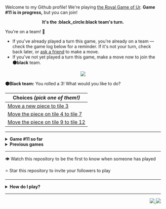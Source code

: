 Welcome to my Github profile!
We're playing
[the Royal Game of Ur](https://en.wikipedia.org/wiki/Royal_Game_of_Ur).
**Game #11 is in progress,** but you can join!

<p align="center">
  <b>It's the
  :black_circle:black
  team's turn.</b>
</p>

You're on a team! :wave:

* If you've already played a turn this game, you're already on a team
  &mdash; check the game log below for a reminder. If it's not your turn,
  check back later, or [ask a
  friend](https://twitter.com/share?text=I'm+playing+The+Royal+Game+of+Ur+on+a+GitHub+profile.+Take+your+turn+at+https://github.com/rossjrw/rossjrw+%23RoyalGameOfUr+%23github) to make a move.
* If you've not yet played a turn this game, make a move now to join the
  **:black_circle:black** team.

<p align="center"><img src="https://raw.githubusercontent.com/rossjrw/rossjrw/play/games/current/board.1757.svg"></p>

  **:black_circle:Black team:**
  You rolled a 3!
What would you like to do?

| Choices *(pick one of them!)* |
| --- |
  | [    Move a new piece to tile 3](https://github.com/rossjrw/rossjrw/issues/new?title=ur-move-3%400-0&amp;body=Press+Submit%21+You+don%27t+need+to+edit+this+text+or+do+anything+else.%0D%0A%0D%0ABe+aware+that+your+move+can+take+a+minute+or+two+to+process.) |
  | [    Move the piece on tile 4 to tile 7](https://github.com/rossjrw/rossjrw/issues/new?title=ur-move-3%404-0&amp;body=Press+Submit%21+You+don%27t+need+to+edit+this+text+or+do+anything+else.%0D%0A%0D%0ABe+aware+that+your+move+can+take+a+minute+or+two+to+process.) |
  | [    Move the piece on tile 9 to tile 12](https://github.com/rossjrw/rossjrw/issues/new?title=ur-move-3%409-0&amp;body=Press+Submit%21+You+don%27t+need+to+edit+this+text+or+do+anything+else.%0D%0A%0D%0ABe+aware+that+your+move+can+take+a+minute+or+two+to+process.) |

-----

<details>
<summary><b>Game #11 so far</b></summary>

## Who's on each team?

<table>
    <thead>
      <tr><th colspan=2>Players in this game</th></tr>
    </thead>
    <tbody>
      <tr>
        <td align="right"><b>Black team</b> :black_circle:</td>
        <td>:white_circle: <b> White team</b></td>
      </tr>
      <tr align="center">
        <td><b><a href="https://github.com/CostasAK">@CostasAK</a></b> (17)</td>
        <td><b><a href="https://github.com/LAPCoder">@LAPCoder</a></b> (13)<br><b><a href="https://github.com/mari1647iv">@mari1647iv</a></b> (1)</td>
      </tr>
    </tbody>
  </table>

## What's happened so far?

| Time | Turn | Event | Issue | Board |
| :---: | :---: | :--- | :---: | :---: |
  | 29th Dec 2022 18:18 | **0** | :black_circle: **[@CostasAK](https://github.com/CostasAK)** started a new game | [#1727](https://github.com/rossjrw/rossjrw/issues/1727) | [link](https://raw.githubusercontent.com/rossjrw/rossjrw/b09fca2ee95e3141d24afaa0c3be48dac1a0e9f7/games/current/board.1727.svg) |
  | 29th Dec 2022 18:18 | **1** | :black_circle: **[@CostasAK](https://github.com/CostasAK)** moved a black piece onto the board to position 2    | [#1728](https://github.com/rossjrw/rossjrw/issues/1728) | [link](https://raw.githubusercontent.com/rossjrw/rossjrw/651857dc5409d99c73680a4236a214d2135b4172/games/current/board.1728.svg) |
  | 29th Dec 2022 18:25 | **2** | :white_circle: **[@LAPCoder](https://github.com/LAPCoder)** moved a white piece onto the board to position 4  — claimed a rosette :rosette:  | [#1729](https://github.com/rossjrw/rossjrw/issues/1729) | [link](https://raw.githubusercontent.com/rossjrw/rossjrw/72758271552ca92675c480f7c8ce6c3826138b2d/games/current/board.1729.svg) |
  | 29th Dec 2022 18:26 | **3** | :white_circle: **[@LAPCoder](https://github.com/LAPCoder)** moved a white piece onto the board to position 3    | [#1730](https://github.com/rossjrw/rossjrw/issues/1730) | [link](https://raw.githubusercontent.com/rossjrw/rossjrw/34a83b6198212774d69623b081c5fb118cd0c097/games/current/board.1730.svg) |
  | 29th Dec 2022 18:26 | **4** | :black_circle: **[@CostasAK](https://github.com/CostasAK)** moved a black piece onto the board to position 3    | [#1731](https://github.com/rossjrw/rossjrw/issues/1731) | [link](https://raw.githubusercontent.com/rossjrw/rossjrw/b33d2d60d10cf50d55f17e5caf2ba95c5f93ea80/games/current/board.1731.svg) |
  | 29th Dec 2022 18:28 | **5** | :white_circle: **[@LAPCoder](https://github.com/LAPCoder)** moved a white piece from position 4 to position 7    | [#1732](https://github.com/rossjrw/rossjrw/issues/1732) | [link](https://raw.githubusercontent.com/rossjrw/rossjrw/591fe001426df7c8adbcd9d3f85752f82828fa65/games/current/board.1732.svg) |
  | 29th Dec 2022 18:28 | **6** | :black_circle: **[@CostasAK](https://github.com/CostasAK)** moved a black piece from position 3 to position 4  — claimed a rosette :rosette:  | [#1733](https://github.com/rossjrw/rossjrw/issues/1733) | [link](https://raw.githubusercontent.com/rossjrw/rossjrw/1156dbf9bda8396be75fa950a62e27ed6162ca3d/games/current/board.1733.svg) |
  | 29th Dec 2022 18:47 | **7** | :black_circle: **[@CostasAK](https://github.com/CostasAK)** moved a black piece from position 4 to position 6    | [#1734](https://github.com/rossjrw/rossjrw/issues/1734) | [link](https://raw.githubusercontent.com/rossjrw/rossjrw/9ec6405b961fecc20f3ea6934a99b9919316e97c/games/current/board.1734.svg) |
  | 30th Dec 2022 06:21 | **8** | :white_circle: **[@mari1647iv](https://github.com/mari1647iv)** moved a white piece from position 7 to position 11    | [#1735](https://github.com/rossjrw/rossjrw/issues/1735) | [link](https://raw.githubusercontent.com/rossjrw/rossjrw/f9481b72ec03db8cf0b86ab776a8a561b179248e/games/current/board.1735.svg) |
  | 30th Dec 2022 07:38 | **9** | :black_circle: **[@CostasAK](https://github.com/CostasAK)** moved a black piece onto the board to position 4  — claimed a rosette :rosette:  | [#1736](https://github.com/rossjrw/rossjrw/issues/1736) | [link](https://raw.githubusercontent.com/rossjrw/rossjrw/76b36549298b37fd5392fdd34c3e0ae8e3592bc8/games/current/board.1736.svg) |
  | 30th Dec 2022 07:41 | **10** | :black_circle: **[@CostasAK](https://github.com/CostasAK)** moved a black piece from position 6 to position 8  — claimed a rosette :rosette:  | [#1737](https://github.com/rossjrw/rossjrw/issues/1737) | [link](https://raw.githubusercontent.com/rossjrw/rossjrw/b0a3f5d7a1add8712c44262dad9035e8cb37d4f5/games/current/board.1737.svg) |
  | 30th Dec 2022 07:43 | **11** | :black_circle: **[@CostasAK](https://github.com/CostasAK)** moved a black piece from position 8 to position 12    | [#1738](https://github.com/rossjrw/rossjrw/issues/1738) | [link](https://raw.githubusercontent.com/rossjrw/rossjrw/d7fb8343c93f6ecee0af853729d35028286d6f43/games/current/board.1738.svg) |
  | 30th Dec 2022 09:41 | **12** | :white_circle: **[@LAPCoder](https://github.com/LAPCoder)** moved a white piece from position 11 to position 13    | [#1739](https://github.com/rossjrw/rossjrw/issues/1739) | [link](https://raw.githubusercontent.com/rossjrw/rossjrw/f2bd32e04d71da767988559d8807051fd5fdf006/games/current/board.1739.svg) |
  | 30th Dec 2022 09:46 | **13** | :black_circle: **[@CostasAK](https://github.com/CostasAK)** moved a black piece from position 12 to position 14  — claimed a rosette :rosette:  | [#1740](https://github.com/rossjrw/rossjrw/issues/1740) | [link](https://raw.githubusercontent.com/rossjrw/rossjrw/741bf42f56465df81aeac96b175102eacb7c8c5d/games/current/board.1740.svg) |
  | 30th Dec 2022 09:47 | **14** | :black_circle: **[@CostasAK](https://github.com/CostasAK)** moved a black piece onto the board to position 3    | [#1741](https://github.com/rossjrw/rossjrw/issues/1741) | [link](https://raw.githubusercontent.com/rossjrw/rossjrw/8ee0a5ee2cd276cc7964dc9142daf53762d03d8b/games/current/board.1741.svg) |
  | 30th Dec 2022 09:49 | **15** | :white_circle: **[@LAPCoder](https://github.com/LAPCoder)** moved a white piece from position 3 to position 6    | [#1742](https://github.com/rossjrw/rossjrw/issues/1742) | [link](https://raw.githubusercontent.com/rossjrw/rossjrw/0f874e29648c79eee414f739205ecff666a21fc4/games/current/board.1742.svg) |
  | 30th Dec 2022 09:50 | **16** | :black_circle: **[@CostasAK](https://github.com/CostasAK)** moved a black piece from position 3 to position 6 — captured a white piece :crossed_swords:   | [#1743](https://github.com/rossjrw/rossjrw/issues/1743) | [link](https://raw.githubusercontent.com/rossjrw/rossjrw/163e120f1ec155020ce940b663bbef41807ad862/games/current/board.1743.svg) |
  | 30th Dec 2022 09:52 | **17** | :white_circle: **[@LAPCoder](https://github.com/LAPCoder)** ascended a white piece from position 13 :rocket:    | [#1744](https://github.com/rossjrw/rossjrw/issues/1744) | [link](https://raw.githubusercontent.com/rossjrw/rossjrw/60d143b3e866d9a5b402fc711a4dd7d5dc1a51b2/games/current/board.1744.svg) |
  | 30th Dec 2022 09:53 | **18** | :black_circle: **[@CostasAK](https://github.com/CostasAK)** moved a black piece from position 4 to position 8  — claimed a rosette :rosette:  | [#1745](https://github.com/rossjrw/rossjrw/issues/1745) | [link](https://raw.githubusercontent.com/rossjrw/rossjrw/a9c2421024f5026cf44f1feb23de3bf7245d199a/games/current/board.1745.svg) |
  | 30th Dec 2022 09:56 | **19** | :black_circle: **[@CostasAK](https://github.com/CostasAK)** moved a black piece from position 6 to position 9    | [#1746](https://github.com/rossjrw/rossjrw/issues/1746) | [link](https://raw.githubusercontent.com/rossjrw/rossjrw/001e544f08705f067bf351e199c7b5b074bbd9e9/games/current/board.1746.svg) |
  | 30th Dec 2022 09:57 | **20** | :white_circle: **[@LAPCoder](https://github.com/LAPCoder)** moved a white piece onto the board to position 1    | [#1747](https://github.com/rossjrw/rossjrw/issues/1747) | [link](https://raw.githubusercontent.com/rossjrw/rossjrw/8544269b0d0039acccaa34e6c21e424f8525c946/games/current/board.1747.svg) |
  | 30th Dec 2022 09:58 | **21** | :black_circle: **[@CostasAK](https://github.com/CostasAK)** moved a black piece from position 2 to position 4  — claimed a rosette :rosette:  | [#1748](https://github.com/rossjrw/rossjrw/issues/1748) | [link](https://raw.githubusercontent.com/rossjrw/rossjrw/a704125741752a116046c4bd3f43d6a7c1d361f0/games/current/board.1748.svg) |
  | 30th Dec 2022 09:59 | **22** | :black_circle: **[@CostasAK](https://github.com/CostasAK)** moved a black piece from position 8 to position 10    | [#1749](https://github.com/rossjrw/rossjrw/issues/1749) | [link](https://raw.githubusercontent.com/rossjrw/rossjrw/130931992e5ff131cb4507772f3d7991758f76d5/games/current/board.1749.svg) |
  | 30th Dec 2022 09:59 | **23** | :white_circle: **[@LAPCoder](https://github.com/LAPCoder)** moved a white piece from position 1 to position 4  — claimed a rosette :rosette:  | [#1750](https://github.com/rossjrw/rossjrw/issues/1750) | [link](https://raw.githubusercontent.com/rossjrw/rossjrw/09450eaa39e7ad084f4296c5ea20b59d2dba43fe/games/current/board.1750.svg) |
  | 30th Dec 2022 10:00 | **24** | :white_circle: **[@LAPCoder](https://github.com/LAPCoder)** moved a white piece onto the board to position 2    | [#1751](https://github.com/rossjrw/rossjrw/issues/1751) | [link](https://raw.githubusercontent.com/rossjrw/rossjrw/84fb2d24285643e948cee96d45ee002353b1f26b/games/current/board.1751.svg) |
  | 30th Dec 2022 10:01 | **25** | :black_circle: **[@CostasAK](https://github.com/CostasAK)** moved a black piece from position 10 to position 13    | [#1752](https://github.com/rossjrw/rossjrw/issues/1752) | [link](https://raw.githubusercontent.com/rossjrw/rossjrw/fc68d6e096ed26ef6c885c750b1861dda1422ef1/games/current/board.1752.svg) |
  | 30th Dec 2022 10:02 | **26** | :white_circle: **[@LAPCoder](https://github.com/LAPCoder)** moved a white piece from position 4 to position 6    | [#1753](https://github.com/rossjrw/rossjrw/issues/1753) | [link](https://raw.githubusercontent.com/rossjrw/rossjrw/2bfd7dad9841c8a1037676fb819938cba0c6693f/games/current/board.1753.svg) |
  | 30th Dec 2022 10:03 | **27** | :black_circle: **[@CostasAK](https://github.com/CostasAK)** ascended a black piece from position 14 :rocket:    | [#1754](https://github.com/rossjrw/rossjrw/issues/1754) | [link](https://raw.githubusercontent.com/rossjrw/rossjrw/aab2ee15fa4c8704e711e247f7c5dd5a80522790/games/current/board.1754.svg) |
  | 30th Dec 2022 10:04 | **28** | :white_circle: **[@LAPCoder](https://github.com/LAPCoder)** moved a white piece from position 6 to position 8  — claimed a rosette :rosette:  | [#1755](https://github.com/rossjrw/rossjrw/issues/1755) | [link](https://raw.githubusercontent.com/rossjrw/rossjrw/27be5d90fb7069b49cb6e22f3bb0132af1ccb14b/games/current/board.1755.svg) |
  | 30th Dec 2022 10:05 | **29** | :white_circle: **[@LAPCoder](https://github.com/LAPCoder)** moved a white piece from position 2 to position 4  — claimed a rosette :rosette:  | [#1756](https://github.com/rossjrw/rossjrw/issues/1756) | [link](https://raw.githubusercontent.com/rossjrw/rossjrw/c211ab4a102888a8fe5aa7b8a80715eb626ab8fc/games/current/board.1756.svg) |
  | 30th Dec 2022 10:05 | **30** | :white_circle: **[@LAPCoder](https://github.com/LAPCoder)** moved a white piece onto the board to position 3    | [#1757](https://github.com/rossjrw/rossjrw/issues/1757) |  |

</details>

<details>
<summary><b>Previous games</b></summary>

## Previous games

1. A game was started on 30th Jul 2020 by **[@rossjrw](https://github.com/rossjrw)** and ended on 4th Dec 2020. 
   * The :white_circle:white team won. 
   * 64 players played 166 moves across 4 months and 5 days. 
   * The :black_circle:black team captured 9 white pieces and claimed 12 rosettes. 
   * The :white_circle:white team captured 10 black pieces and claimed 18 rosettes. 
   * The MVP of the winning team was **[@1ethanhansen](https://github.com/1ethanhansen)**, who played 48 moves. 
   * The winning move was made by **[@qbtl](https://github.com/qbtl)** ([#269](https://github.com/rossjrw/rossjrw/issues/269)).
1. A game was started on 4th Dec 2020 by **[@1ethanhansen](https://github.com/1ethanhansen)** and ended on 11th Jan 2021. 
   * The :black_circle:black team won. 
   * 27 players played 145 moves across 1 month and 1 week. 
   * The :black_circle:black team captured 7 white pieces and claimed 16 rosettes. 
   * The :white_circle:white team captured 6 black pieces and claimed 14 rosettes. 
   * The MVP of the winning team was **[@shpatrickguo](https://github.com/shpatrickguo)**, who played 26 moves. 
   * The winning move was made by **[@shpatrickguo](https://github.com/shpatrickguo)** ([#424](https://github.com/rossjrw/rossjrw/issues/424)).
1. A game was started on 11th Jan 2021 by **[@BaptisteMartinet](https://github.com/BaptisteMartinet)** and ended on 11th Feb 2021. 
   * The :white_circle:white team won. 
   * 17 players played 118 moves across 1 month and 12 hours. 
   * The :black_circle:black team captured 2 white pieces and claimed 11 rosettes. 
   * The :white_circle:white team captured 8 black pieces and claimed 14 rosettes. 
   * The MVP of the winning team was **[@1ethanhansen](https://github.com/1ethanhansen)**, who played 45 moves. 
   * The winning move was made by **[@1ethanhansen](https://github.com/1ethanhansen)** ([#535](https://github.com/rossjrw/rossjrw/issues/535)).
1. A game was started on 11th Feb 2021 by **[@1ethanhansen](https://github.com/1ethanhansen)** and ended on 5th Mar 2021. 
   * The :white_circle:white team won. 
   * 17 players played 175 moves across 3 weeks and 22 hours. 
   * The :black_circle:black team captured 12 white pieces and claimed 17 rosettes. 
   * The :white_circle:white team captured 13 black pieces and claimed 18 rosettes. 
   * The MVP of the winning team was **[@1ethanhansen](https://github.com/1ethanhansen)**, who played 48 moves. 
   * The winning move was made by **[@1ethanhansen](https://github.com/1ethanhansen)** ([#702](https://github.com/rossjrw/rossjrw/issues/702)).
1. A game was started on 6th Mar 2021 by **[@shpatrickguo](https://github.com/shpatrickguo)** and ended on 10th May 2021. 
   * The :black_circle:black team won. 
   * 42 players played 162 moves across 2 months and 4 days. 
   * The :black_circle:black team captured 12 white pieces and claimed 17 rosettes. 
   * The :white_circle:white team captured 9 black pieces and claimed 19 rosettes. 
   * The MVP of the winning team was **[@shpatrickguo](https://github.com/shpatrickguo)**, who played 22 moves. 
   * The winning move was made by **[@crxssed7](https://github.com/crxssed7)** ([#864](https://github.com/rossjrw/rossjrw/issues/864)).
1. A game was started on 10th May 2021 by **[@HAUDRAUFHAUN](https://github.com/HAUDRAUFHAUN)** and ended on 17th Jul 2021. 
   * The :white_circle:white team won. 
   * 34 players played 167 moves across 2 months and 6 days. 
   * The :black_circle:black team captured 7 white pieces and claimed 14 rosettes. 
   * The :white_circle:white team captured 10 black pieces and claimed 18 rosettes. 
   * The MVP of the winning team was **[@1ethanhansen](https://github.com/1ethanhansen)**, who played 31 moves. 
   * The winning move was made by **[@1ethanhansen](https://github.com/1ethanhansen)** ([#1024](https://github.com/rossjrw/rossjrw/issues/1024)).
1. A game was started on 17th Jul 2021 by **[@1ethanhansen](https://github.com/1ethanhansen)** and ended on 19th Oct 2021. 
   * The :black_circle:black team won. 
   * 48 players played 153 moves across 3 months and 3 days. 
   * The :black_circle:black team captured 6 white pieces and claimed 17 rosettes. 
   * The :white_circle:white team captured 6 black pieces and claimed 15 rosettes. 
   * The MVP of the winning team was **[@PkmnQ](https://github.com/PkmnQ)**, who played 13 moves. 
   * The winning move was made by **[@OmKakatkar](https://github.com/OmKakatkar)** ([#1175](https://github.com/rossjrw/rossjrw/issues/1175)).
1. A game was started on 19th Oct 2021 by **[@OmKakatkar](https://github.com/OmKakatkar)** and ended on 29th Oct 2021. 
   * The :white_circle:white team won. 
   * 13 players played 135 moves across 1 week and 3 days. 
   * The :black_circle:black team captured 5 white pieces and claimed 13 rosettes. 
   * The :white_circle:white team captured 6 black pieces and claimed 15 rosettes. 
   * The MVP of the winning team was **[@Timemaster111](https://github.com/Timemaster111)**, who played 46 moves. 
   * The winning move was made by **[@Timemaster111](https://github.com/Timemaster111)** ([#1342](https://github.com/rossjrw/rossjrw/issues/1342)).
1. A game was started on 29th Oct 2021 by **[@jbmagination](https://github.com/jbmagination)** and ended on 15th May 2022. 
   * The :white_circle:white team won. 
   * 80 players played 187 moves across 6 months and 2 weeks. 
   * The :black_circle:black team captured 11 white pieces and claimed 17 rosettes. 
   * The :white_circle:white team captured 13 black pieces and claimed 19 rosettes. 
   * The MVP of the winning team was **[@nirakon](https://github.com/nirakon)**, who played 18 moves. 
   * The winning move was made by **[@Madflows](https://github.com/Madflows)** ([#1534](https://github.com/rossjrw/rossjrw/issues/1534)).
1. A game was started on 15th May 2022 by **[@VikashPR](https://github.com/VikashPR)** and ended on 29th Dec 2022. 
   * The :white_circle:white team won. 
   * 109 players played 177 moves across 7 months and 2 weeks. 
   * The :black_circle:black team captured 9 white pieces and claimed 23 rosettes. 
   * The :white_circle:white team captured 11 black pieces and claimed 19 rosettes. 
   * The MVP of the winning team was **[@LAPCoder](https://github.com/LAPCoder)**, who played 11 moves. 
   * The winning move was made by **[@LAPCoder](https://github.com/LAPCoder)** ([#1726](https://github.com/rossjrw/rossjrw/issues/1726)).

</details>

-----

:eye: Watch this repository to be the first to know when someone has played

:star: Star this repository to invite your followers to play

-----

<details>
<summary><b>How do I play?</b></summary>

## Rules of the game

It's the **:white_circle:white** team versus the **:black_circle:black**
team.

The first team to **:rocket:ascend** all 7 of their pieces **:crown:wins**.
Your goal is to achieve that, and to block the other team from doing the
same.

_(Learn more about the rules of the Royal Game of Ur at
[RoyalUr.net/learn](https://royalur.net/learn/), or watch [Tom Scott play
against Irving Finkel](https://www.youtube.com/watch?v=WZskjLq040I) in
2017.)_

### Movement

Each turn starts by rolling 4 binary dice, which results in a number from 0
to 4. The current team gets to move one of their pieces by that many tiles.

All 14 pieces start on position 0 (the space just before tile 1).

### :rocket:Ascension

Moving a piece onto position 15 (the imaginary space after tile 14) causes
that piece to leave the board forever. This is **:rocket:ascension**, and
is the goal of the game &mdash; the first team to ascend all 7 of their
pieces wins.

### :crossed_swords:Capturing

You will move your pieces along the tiles from tile 1 to tile 14.

The tiles on your side of the board (tiles 1 through 4, 13, and 14) are
safe &mdash; only your pieces can be there. However, the tiles in the
middle (tiles 5 through 12) are unsafe &mdash; your opponent's pieces can
also be here. If one team's piece lands on the same tile as another team's
piece, the piece that was landed on is **:crossed_swords:captured**! It
goes all the way back to position 0.

### :rosette:Rosettes

If a piece lands on a **:rosette:rosette** (tiles 4, 8, and 14), that team
gets to immediately take another turn.

A piece that is on the rosette on tile 8 *cannot be
**:crossed_swords:captured***. A piece trying to capture it will simply
bounce off onto tile 9.

## How to play

Playing Ur on my GitHub profile is easy. The dice have already been rolled
for you &mdash; all you have to do is decide what to do with them. Anyone
with a GitHub account can play.

Anyone can join either team at any time, but once you're in a team, you're
locked into it until the game ends. You won't be able to play a move when
it's the other team's turn.

The list of links below the board image shows each possible move. Clicking
one of those will take you to a page where you can create an issue in this
repository, where all you have to do is click submit to play your move.

It will take a moment for Github Actions to acknowledge your move, but once
it does, you'll see it react with the 'eyes' emoji (:eyes:). A few seconds
later it will react with the 'rocket' emoji (:rocket:) to let you know that
your move was successful, then leave a comment explaining what happened,
and it'll also make a commit to record your move.

_(If you don't see any of that, then something went wrong. Ping me in your
issue by typing `cc @rossjrw`, and I'll take a look.)_

Note that if your team has no possible moves &mdash; for example by rolling a 0
&mdash; your turn will be automatically skipped. The event log will let you
know if this has happened.

## Behind the scenes

Check out the [`source` branch of this repository](https://github.com/rossjrw/rossjrw/tree/source) for the source
code and a little commentary on the inspiration behind this project.

### Contributing

I welcome bug reports, feature suggestions and pull requests! Just make
sure you ping me in your issue or PR by adding `cc @rossjrw`, as I don't receive notifications for new issues in this repository
(for hopefully obvious reasons).

</details>

-----

<p align="right">
  <a href="https://github.com/rossjrw/rossjrw/actions?query=workflow:build">
    <img src="https://github.com/rossjrw/rossjrw/workflows/build/badge.svg?branch=source"/>
  </a>
  <a href="https://github.com/rossjrw/rossjrw/actions?query=workflow:play">
    <img src="https://github.com/rossjrw/rossjrw/workflows/play/badge.svg?branch=play"/>
  </a>
</p>
